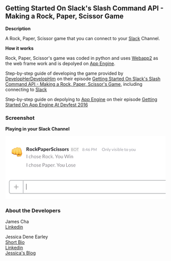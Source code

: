 Getting Started On Slack's Slash Command API - Making a Rock, Paper, Scissor Game
---------------------------------------------------------------------------------


**Description**

A Rock, Paper, Scissor game that you can connect to your [Slack](https://slack.com/) Channel. 


**How it works**

Rock, Paper, Scissor's game was coded in python and uses [Webapp2](https://webapp-improved.appspot.com/) as the web frame work and is depolyed on [App Engine](https://cloud.google.com/appengine/). 

Step-by-step guide of developing the game provided by [DevelopHerDevelopHim](https://www.youtube.com/channel/UCmAIHsNUyAzJ6FQMdU5jdRw) on their episode [Getting Started On Slack's Slash Command API - Making a Rock, Paper, Scissor's Game](https://youtu.be/HpSIlZGQ_Mo), including connecting to [Slack](https://slack.com/)

Step-by-step guide on depolying to [App Engine](https://cloud.google.com/appengine/) on their episode [Getting Started On App Engine At Devfest 2016](https://youtu.be/rC2IJh8vGDM)



### Screenshot

**Playing in your Slack Channel**

<img src="img/game.png">


### About the Developers    

James Cha    
[Linkedin](https://www.linkedin.com/in/jamesjcha)         

Jessica Dene Earley    
[Short Bio](https://chatasweetie.com/about-me/)   
[Linkedin](https://www.linkedin.com/in/jessicaearley)      
[Jessica's Blog](https://chatasweetie.wordpress.com/)  